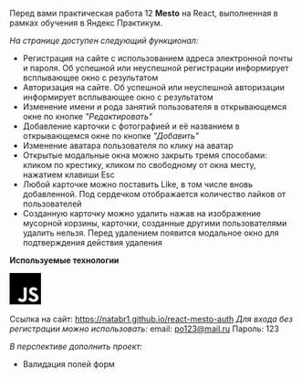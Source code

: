 Перед вами практическая работа 12 **Mesto** на React, выполненная в рамках обучения в Яндекс Практикум.


*На странице доступен следующий функционал:*
* Регистрация на сайте с использованием адреса электронной почты и пароля. Об успешной или неуспешной регистрации информирует всплывающее окно с результатом
* Авторизация на сайте. Об успешной или неуспешной авторизации информирует всплывающее окно с результатом
* Изменение имени и рода занятий пользователя в открывающемся окне по кнопке *"Редактировать"*
* Добавление карточки с фотографией и её названием в открывающемся окне по кнопке *"Добавить"*
* Изменение аватара пользователя по клику на аватар
* Открытые модальные окна можно закрыть тремя способами: кликом по крестику, кликом по свободному от окна месту, нажатием клавиши Esc
* Любой карточке можно поставить Like, в том числе вновь добавленной. Под сердечком отображается количество лайков от пользователей
* Созданную карточку можно удалить нажав на изображение мусорной корзины, карточки, созданные другими пользователями удалить нельзя. Перед удалением появится модальное окно для подтверждения действия удаления

**Используемые технологии**
<p>
  <img src="./src/icons/javascript.svg" alt="JavaScript" height="55">
</p>

Ссылка на сайт:
https://natabr1.github.io/react-mesto-auth
*Для входа без регистрации можно использовать:*
email: po123@mail.ru
Пароль: 123

*В перспективе дополнить проект:*
* Валидация полей форм
